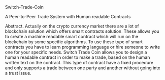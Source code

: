 Switch-Trade-Coin










A Peer-to-Peer Trade System with Human readable Contracts









Abstract. Actually on the crypto currency market there are a lot of blockchain solution which offers smart contracts solution. These allows you to create a mashine readable smart contract which will run on the blockchain by some specific algorithms.
To use these type of smart contracts you have to learn programming language or hire someone to write one for your specific needs.
Switch Trade Coin allows you to design a human readable contract in order to make a trade, based on the human written text on the contract. This type of contract have a fixed procedure and only supports a trade between one party and another without going into a trust issue.
